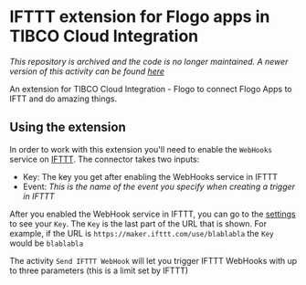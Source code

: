 # IFTTT extension for Flogo apps in TIBCO Cloud Integration

_This repository is archived and the code is no longer maintained. A newer version of this activity can be found [here](https://github.com/retgits/flogo-components/tree/master/activity/iftttwebhook)_

An extension for TIBCO Cloud Integration - Flogo to connect Flogo Apps to IFTT and do amazing things.

## Using the extension
In order to work with this extension you'll need to enable the `WebHooks` service on [IFTTT](https://ifttt.com/maker_webhooks). The connector takes two inputs:
* Key: The key you get after enabling the WebHooks service in IFTTT
* Event: _This is the name of the event you specify when creating a trigger in IFTTT_

After you enabled the WebHook service in IFTTT, you can go to the [settings](https://ifttt.com/services/maker_webhooks/settings) to see your `Key`. The `Key` is the last part of the URL that is shown. For example, if the URL is `https://maker.ifttt.com/use/blablabla` the `Key` would be `blablabla`

The activity `Send IFTTT WebHook` will let you trigger IFTTT WebHooks with up to three parameters (this is a limit set by IFTTT)
